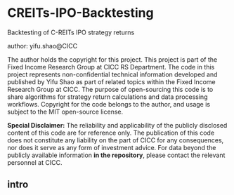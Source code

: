 # CREITs-IPO-Backtesting
Backtesting of C-REITs IPO strategy returns

author: yifu.shao@CICC

The author holds the copyright for this project. This project is part of the Fixed Income Research Group at CICC RS Department. The code in this project represents non-confidential technical information developed and published by Yifu Shao as part of related topics within the Fixed Income Research Group at CICC. The purpose of open-sourcing this code is to share algorithms for strategy return calculations and data processing workflows. Copyright for the code belongs to the author, and usage is subject to the MIT open-source license.

**Special Disclaimer:** The reliability and applicability of the publicly disclosed content of this code are for reference only. The publication of this code does not constitute any liability on the part of CICC for any consequences, nor does it serve as any form of investment advice. For data beyond the publicly available information **in the repository**, please contact the relevant personnel at CICC.

## intro

